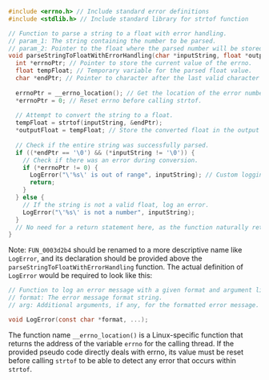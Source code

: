 ```c
#include <errno.h> // Include standard error definitions
#include <stdlib.h> // Include standard library for strtof function

// Function to parse a string to a float with error handling.
// param_1: The string containing the number to be parsed.
// param_2: Pointer to the float where the parsed number will be stored.
void parseStringToFloatWithErrorHandling(char *inputString, float *outputFloat) {
  int *errnoPtr; // Pointer to store the current value of the errno.
  float tempFloat; // Temporary variable for the parsed float value.
  char *endPtr; // Pointer to character after the last valid character parsed by strtof.
  
  errnoPtr = __errno_location(); // Get the location of the error number.
  *errnoPtr = 0; // Reset errno before calling strtof.
  
  // Attempt to convert the string to a float.
  tempFloat = strtof(inputString, &endPtr);
  *outputFloat = tempFloat; // Store the converted float in the output parameter.
  
  // Check if the entire string was successfully parsed.
  if ((*endPtr == '\0') && (*inputString != '\0')) {
    // Check if there was an error during conversion.
    if (*errnoPtr != 0) {
      LogError("\'%s\' is out of range", inputString); // Custom logging/error handling function.
      return;
    }
  } else {
    // If the string is not a valid float, log an error.
    LogError("\'%s\' is not a number", inputString);
  }
  // No need for a return statement here, as the function naturally returns after this point.
}
```

Note: `FUN_0003d2b4` should be renamed to a more descriptive name like `LogError`, and its declaration should be provided above the `parseStringToFloatWithErrorHandling` function. The actual definition of `LogError` would be required to look like this:

```c
// Function to log an error message with a given format and argument list.
// format: The error message format string.
// arg: Additional arguments, if any, for the formatted error message.

void LogError(const char *format, ...);
```

The function name `__errno_location()` is a Linux-specific function that returns the address of the variable `errno` for the calling thread. If the provided pseudo code directly deals with errno, its value must be reset before calling `strtof` to be able to detect any error that occurs within `strtof`.
